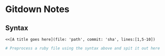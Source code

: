 Gitdown Notes
=============

Syntax
------

`<<[A title goes here](file: 'path', commit: 'sha', lines:[1,5-10])`

```ruby
# Preprocess a ruby file using the syntax above and spit it out here
```
